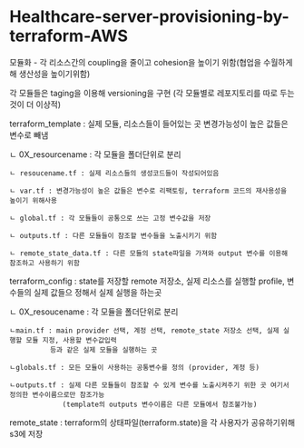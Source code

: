 # Healthcare-server-provisioning-by-terraform-AWS
모듈화 - 각 리소스간의 coupling을 줄이고 cohesion을 높이기 위함(협업을 수월하게해 생산성을 높이기위함)

각 모듈들은 taging을 이용해 versioning을 구현
(각 모듈별로 레포지토리를 따로 두는 것이 더 이상적)

terraform_template : 실제 모듈, 리소스들이 들어있는 곳 변경가능성이 높은 값들은 변수로 빼냄

ㄴ 0X_resourcename : 각 모듈을 폴더단위로 분리

    ㄴ resoucename.tf : 실제 리소스들의 생성코드들이 작성되어있음
  
    ㄴ var.tf : 변경가능성이 높은 값들은 변수로 리팩토링, terraform 코드의 재사용성을 높이기 위해사용
  
    ㄴ global.tf : 각 모듈들이 공통으로 쓰는 고정 변수값을 저장
  
    ㄴ outputs.tf : 다른 모듈들이 참조할 변수들을 노출시키기 위함
  
    ㄴ remote_state_data.tf : 다른 모듈의 state파일을 가져와 output 변수를 이용해 참조하고 사용하기 위함
  
  
terraform_config : state를 저장할 remote 저장소, 실제 리소스를 실행할 profile, 변수들의 실제 값들으 정해서 실제 실행을 하는곳

ㄴ 0X_resoucename : 각 모듈을 폴더단위로 분리

    ㄴmain.tf : main provider 선택, 계정 선택, remote_state 저장소 선택, 실제 실행할 모듈 지정, 사용할 변수값입력
              등과 같은 실제 모듈을 실행하는 곳
              
    ㄴglobals.tf : 모든 모듈이 사용하는 공통변수를 정의 (provider, 계정 등)
  
    ㄴoutputs.tf : 실제 다른 모듈들이 참조할 수 있게 변수를 노출시켜주기 위한 곳 여기서 정의한 변수이름으로만 참조가능
                 (template의 outputs 변수이름은 다른 모듈에서 참조불가능)
                 

remote_state : terraform의 상태파일(terraform.state)을 각 사용자가 공유하기위해 s3에 저장
